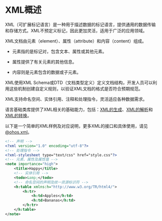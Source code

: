 # XML概述


XML（可扩展标记语言）是一种用于描述数据的标记语言，提供通用的数据传输和存储方式。XML不预定义标记，因此更加灵活，适用于广泛的应用领域。


XML文档由元素（element）、属性（attribute）和内容（content）组成。


- 元素指的是标记对，包含文本、属性或其他元素。

- 属性提供了有关元素的其他信息。

- 内容则是元素包含的数据或子元素。


XML使用XML Schema或DTD（文档类型定义）定义文档结构，开发人员可以利用这些机制创建自定义规则，以验证XML文档的格式是否符合预期规范。


XML支持命名空间、实体引用、注释和处理指令，灵活适应各种数据需求。


语言基础类库提供了XML相关的基础能力，包括：[XML的生成](xml-generation.md)、[XML的解析](xml-parsing.md)和[XML的转换](xml-conversion.md)。

以下是一个简单的XML样例及对应说明，更多XML的接口和具体使用，请见[@ohos.xml](../reference/apis-arkts/js-apis-xml.md)。

```XML
<!-- 声明 -->
<?xml version="1.0" encoding="utf-8"?>
<!-- 处理指令 -->
<?xml-stylesheet type="text/css" href="style.css"?>
<!-- 元素、属性及属性值 -->
<note importance="high">
    <title>Happy</title>
    <!-- 实体引用 -->
    <todo>&amp;</todo>
    <!-- 命名空间的声明及统一资源标识符 -->
    <h:table xmlns:h="http://www.w3.org/TR/html4/">
        <h:tr>
            <h:td>Apples</h:td>
            <h:td>Bananas</h:td>
        </h:tr>
    </h:table>
</note>
```